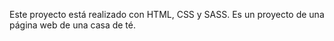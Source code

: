 Este proyecto está realizado con HTML, CSS y SASS. Es un proyecto de una página web de una casa de té.